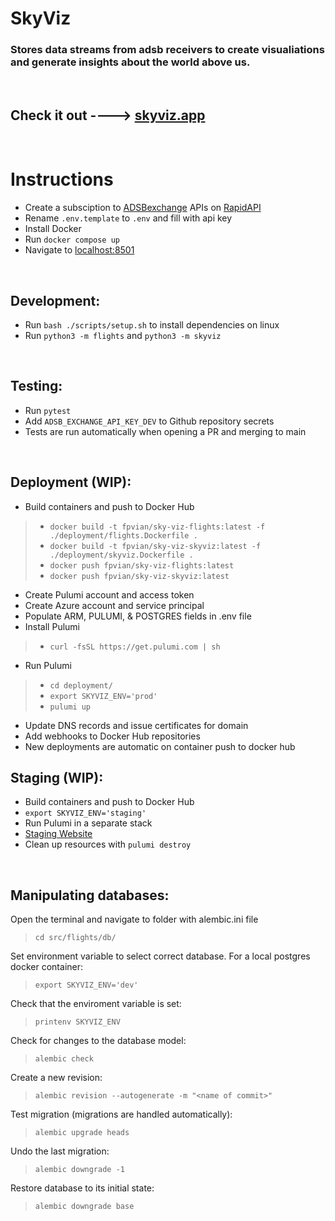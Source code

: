 # SkyViz

### Stores data streams from adsb receivers to create visualiations and generate insights about the world above us.

$~$

## Check it out ----> [skyviz.app](https://www.skyviz.app)

$~$

# Instructions
- Create a subsciption to [ADSBexchange](https://adsbexchange.com/) APIs on [RapidAPI](https://rapidapi.com)
- Rename `.env.template` to `.env` and fill with api key
- Install Docker
- Run `docker compose up`
- Navigate to [localhost:8501](localhost:8501)

$~$

## Development:
- Run `bash ./scripts/setup.sh` to install dependencies on linux
- Run `python3 -m flights` and `python3 -m skyviz`

$~$

## Testing:
- Run `pytest`
- Add `ADSB_EXCHANGE_API_KEY_DEV` to Github repository secrets
- Tests are run automatically when opening a PR and merging to main

$~$

## Deployment (WIP):
- Build containers and push to Docker Hub
>- `docker build -t fpvian/sky-viz-flights:latest -f ./deployment/flights.Dockerfile .`
>- `docker build -t fpvian/sky-viz-skyviz:latest -f ./deployment/skyviz.Dockerfile .`
>- `docker push fpvian/sky-viz-flights:latest`
>- `docker push fpvian/sky-viz-skyviz:latest`

- Create Pulumi account and access token
- Create Azure account and service principal
- Populate ARM, PULUMI, & POSTGRES fields in .env file
- Install Pulumi 
>- `curl -fsSL https://get.pulumi.com | sh`

- Run Pulumi
>- `cd deployment/`
>- `export SKYVIZ_ENV='prod'`
>- `pulumi up`

- Update DNS records and issue certificates for domain
- Add webhooks to Docker Hub repositories
- New deployments are automatic on container push to docker hub

## Staging (WIP):
- Build containers and push to Docker Hub
- `export SKYVIZ_ENV='staging'`
- Run Pulumi in a separate stack
- [Staging Website](skyviz-staging.azurewebsites.net)
- Clean up resources with `pulumi destroy`

$~$

## Manipulating databases:

Open the terminal and navigate to folder with alembic.ini file
> `cd src/flights/db/`

Set environment variable to select correct database. For a local postgres docker container:
> `export SKYVIZ_ENV='dev'`

Check that the enviroment variable is set:
> `printenv SKYVIZ_ENV`

Check for changes to the database model:
> `alembic check`

Create a new revision:
> `alembic revision --autogenerate -m "<name of commit>"`

Test migration (migrations are handled automatically):
> `alembic upgrade heads`

Undo the last migration:
> `alembic downgrade -1`

Restore database to its initial state:
> `alembic downgrade base`
